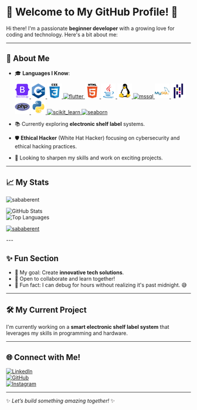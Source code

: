 # 🌟 Welcome to My GitHub Profile! 🌟

Hi there! I'm a passionate **beginner developer** with a growing love for coding and technology. Here's a bit about me: 

---

## 🚀 About Me
- 🎓 **Languages I Know**:  
  <p align="left"> <a href="https://getbootstrap.com" target="_blank" rel="noreferrer"> <img src="https://raw.githubusercontent.com/devicons/devicon/master/icons/bootstrap/bootstrap-plain-wordmark.svg" alt="bootstrap" width="40" height="40"/> </a> <a href="https://www.w3schools.com/cpp/" target="_blank" rel="noreferrer"> <img src="https://raw.githubusercontent.com/devicons/devicon/master/icons/cplusplus/cplusplus-original.svg" alt="cplusplus" width="40" height="40"/> </a> <a href="https://www.w3schools.com/css/" target="_blank" rel="noreferrer"> <img src="https://raw.githubusercontent.com/devicons/devicon/master/icons/css3/css3-original-wordmark.svg" alt="css3" width="40" height="40"/> </a> <a href="https://flutter.dev" target="_blank" rel="noreferrer"> <img src="https://www.vectorlogo.zone/logos/flutterio/flutterio-icon.svg" alt="flutter" width="40" height="40"/> </a> <a href="https://www.w3.org/html/" target="_blank" rel="noreferrer"> <img src="https://raw.githubusercontent.com/devicons/devicon/master/icons/html5/html5-original-wordmark.svg" alt="html5" width="40" height="40"/> </a> <a href="https://www.java.com" target="_blank" rel="noreferrer"> <img src="https://raw.githubusercontent.com/devicons/devicon/master/icons/java/java-original.svg" alt="java" width="40" height="40"/> </a> <a href="https://www.linux.org/" target="_blank" rel="noreferrer"> <img src="https://raw.githubusercontent.com/devicons/devicon/master/icons/linux/linux-original.svg" alt="linux" width="40" height="40"/> </a> <a href="https://www.microsoft.com/en-us/sql-server" target="_blank" rel="noreferrer"> <img src="https://www.svgrepo.com/show/303229/microsoft-sql-server-logo.svg" alt="mssql" width="40" height="40"/> </a> <a href="https://www.mysql.com/" target="_blank" rel="noreferrer"> <img src="https://raw.githubusercontent.com/devicons/devicon/master/icons/mysql/mysql-original-wordmark.svg" alt="mysql" width="40" height="40"/> </a> <a href="https://pandas.pydata.org/" target="_blank" rel="noreferrer"> <img src="https://raw.githubusercontent.com/devicons/devicon/2ae2a900d2f041da66e950e4d48052658d850630/icons/pandas/pandas-original.svg" alt="pandas" width="40" height="40"/> </a> <a href="https://www.php.net" target="_blank" rel="noreferrer"> <img src="https://raw.githubusercontent.com/devicons/devicon/master/icons/php/php-original.svg" alt="php" width="40" height="40"/> </a> <a href="https://www.python.org" target="_blank" rel="noreferrer"> <img src="https://raw.githubusercontent.com/devicons/devicon/master/icons/python/python-original.svg" alt="python" width="40" height="40"/> </a> <a href="https://scikit-learn.org/" target="_blank" rel="noreferrer"> <img src="https://upload.wikimedia.org/wikipedia/commons/0/05/Scikit_learn_logo_small.svg" alt="scikit_learn" width="40" height="40"/> </a> <a href="https://seaborn.pydata.org/" target="_blank" rel="noreferrer"> <img src="https://seaborn.pydata.org/_images/logo-mark-lightbg.svg" alt="seaborn" width="40" height="40"/> </a> </p>


- 📚 Currently exploring **electronic shelf label** systems.
- 🛡️ **Ethical Hacker** (White Hat Hacker) focusing on cybersecurity and ethical hacking practices.
- 🎯 Looking to sharpen my skills and work on exciting projects.

---

## 📈 My Stats
<p align="left"> <img src="https://komarev.com/ghpvc/?username=sababerent&label=Profile%20views&color=0e75b6&style=flat" alt="sababerent" /> </p>

![GitHub Stats](https://github-readme-stats.vercel.app/api?username=YourUsername&show_icons=true&theme=radical)  
![Top Languages](https://github-readme-stats.vercel.app/api/top-langs/?username=YourUsername&layout=compact&theme=radical)

<p align="left"> <a href="https://github.com/ryo-ma/github-profile-trophy"><img src="https://github-profile-trophy.vercel.app/?username=sababerent" alt="sababerent" /></a> </p>
---

## ✨ Fun Section
- 🚀 My goal: Create **innovative tech solutions**.
- 🤝 Open to collaborate and learn together!
- 🌌 Fun fact: I can debug for hours without realizing it's past midnight. 😅

---

## 🛠️ My Current Project
I'm currently working on a **smart electronic shelf label system** that leverages my skills in programming and hardware.

---

## 🌐 Connect with Me!
[![LinkedIn](https://img.shields.io/badge/-LinkedIn-blue?style=flat&logo=linkedin&logoColor=white)](https://www.linkedin.com/in/sababerent/)  
[![GitHub](https://img.shields.io/badge/-GitHub-black?style=flat&logo=github&logoColor=white)](https://github.com/sababerent)  
[![Instagram](https://img.shields.io/badge/-Instagram-E4405F?style=flat&logo=instagram&logoColor=white)](https://instagram.com/sababerent)

---

✨ _Let’s build something amazing together!_ ✨




